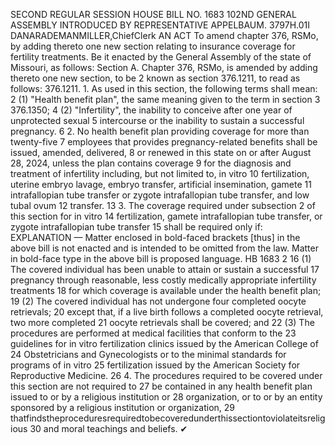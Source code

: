 SECOND REGULAR SESSION
HOUSE BILL NO. 1683
102ND GENERAL ASSEMBLY
INTRODUCED BY REPRESENTATIVE APPELBAUM.
3797H.01I DANARADEMANMILLER,ChiefClerk
AN ACT
To amend chapter 376, RSMo, by adding thereto one new section relating to insurance
coverage for fertility treatments.
Be it enacted by the General Assembly of the state of Missouri, as follows:
Section A. Chapter 376, RSMo, is amended by adding thereto one new section, to be
2 known as section 376.1211, to read as follows:
376.1211. 1. As used in this section, the following terms shall mean:
2 (1) "Health benefit plan", the same meaning given to the term in section
3 376.1350;
4 (2) "Infertility", the inability to conceive after one year of unprotected sexual
5 intercourse or the inability to sustain a successful pregnancy.
6 2. No health benefit plan providing coverage for more than twenty-five
7 employees that provides pregnancy-related benefits shall be issued, amended, delivered,
8 or renewed in this state on or after August 28, 2024, unless the plan contains coverage
9 for the diagnosis and treatment of infertility including, but not limited to, in vitro
10 fertilization, uterine embryo lavage, embryo transfer, artificial insemination, gamete
11 intrafallopian tube transfer or zygote intrafallopian tube transfer, and low tubal ovum
12 transfer.
13 3. The coverage required under subsection 2 of this section for in vitro
14 fertilization, gamete intrafallopian tube transfer, or zygote intrafallopian tube transfer
15 shall be required only if:
EXPLANATION — Matter enclosed in bold-faced brackets [thus] in the above bill is not enacted and is
intended to be omitted from the law. Matter in bold-face type in the above bill is proposed language.
HB 1683 2
16 (1) The covered individual has been unable to attain or sustain a successful
17 pregnancy through reasonable, less costly medically appropriate infertility treatments
18 for which coverage is available under the health benefit plan;
19 (2) The covered individual has not undergone four completed oocyte retrievals;
20 except that, if a live birth follows a completed oocyte retrieval, two more completed
21 oocyte retrievals shall be covered; and
22 (3) The procedures are performed at medical facilities that conform to the
23 guidelines for in vitro fertilization clinics issued by the American College of
24 Obstetricians and Gynecologists or to the minimal standards for programs of in vitro
25 fertilization issued by the American Society for Reproductive Medicine.
26 4. The procedures required to be covered under this section are not required to
27 be contained in any health benefit plan issued to or by a religious institution or
28 organization, or to or by an entity sponsored by a religious institution or organization,
29 thatfindstheproceduresrequiredtobecoveredunderthissectiontoviolateitsreligious
30 and moral teachings and beliefs.
✔